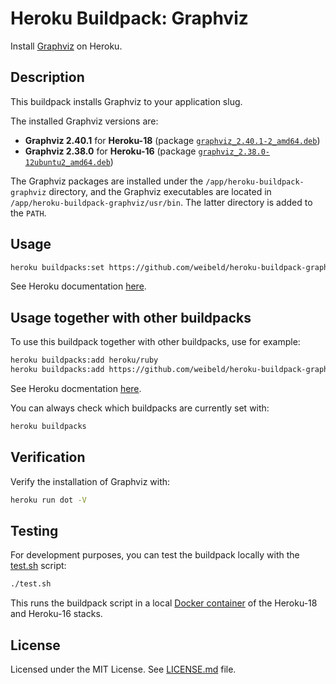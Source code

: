 Heroku Buildpack: Graphviz
===========================

Install [Graphviz](http://www.graphviz.org/) on Heroku.


Description
-----------

This buildpack installs Graphviz to your application slug.

The installed Graphviz versions are:

- **Graphviz 2.40.1** for **Heroku-18** (package [`graphviz_2.40.1-2_amd64.deb`](https://packages.ubuntu.com/bionic/graphviz))
- **Graphviz 2.38.0** for **Heroku-16** (package [`graphviz_2.38.0-12ubuntu2_amd64.deb`](https://packages.ubuntu.com/xenial/graphviz))

The Graphviz packages are installed under the `/app/heroku-buildpack-graphviz` directory, and the Graphviz executables are located in `/app/heroku-buildpack-graphviz/usr/bin`. The latter directory is added to the `PATH`.


Usage
-----

~~~bash
heroku buildpacks:set https://github.com/weibeld/heroku-buildpack-graphviz
~~~

See Heroku documentation [here](https://devcenter.heroku.com/articles/buildpacks#using-a-custom-buildpack).


Usage together with other buildpacks
------------------------------------

To use this buildpack together with other buildpacks, use for example:

~~~bash
heroku buildpacks:add heroku/ruby
heroku buildpacks:add https://github.com/weibeld/heroku-buildpack-graphviz.git
~~~

See Heroku docmentation [here](https://devcenter.heroku.com/articles/using-multiple-buildpacks-for-an-app).

You can always check which buildpacks are currently set with:

~~~bash
heroku buildpacks
~~~


Verification
------------

Verify the installation of Graphviz with:

~~~bash
heroku run dot -V
~~~

Testing
-------

For development purposes, you can test the buildpack locally with the [test.sh](test.sh) script:

~~~bash
./test.sh
~~~

This runs the buildpack script in a local [Docker container](https://hub.docker.com/r/heroku/heroku/) of the Heroku-18 and Heroku-16 stacks.


License
-------

Licensed under the MIT License. See [LICENSE.md](LICENSE.md) file.

